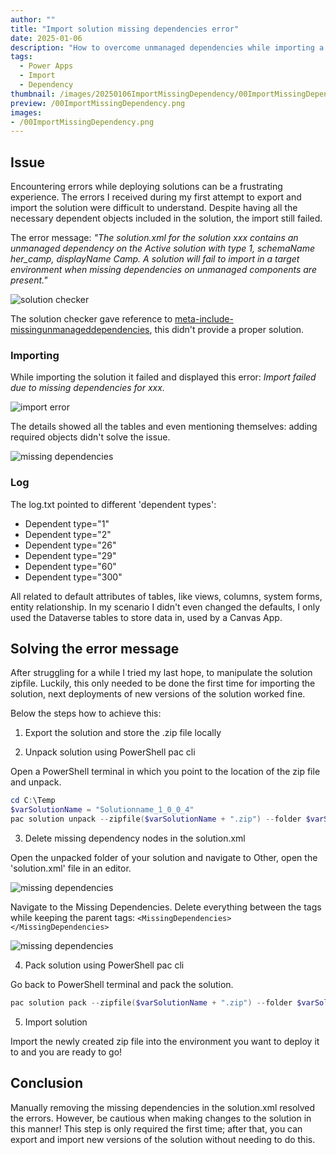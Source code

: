 ```yaml
---
author: ""
title: "Import solution missing dependencies error"
date: 2025-01-06
description: "How to overcome unmanaged dependencies while importing a solution"
tags:
  - Power Apps
  - Import
  - Dependency
thumbnail: /images/20250106ImportMissingDependency/00ImportMissingDependency.png
preview: /00ImportMissingDependency.png
images: 
- /00ImportMissingDependency.png
---
```


## Issue
Encountering errors while deploying solutions can be a frustrating experience. The errors I received during my first attempt to export and import the solution were difficult to understand. Despite having all the necessary dependent objects included in the solution, the import still failed.

The error message:
_"The solution.xml for the solution xxx contains an unmanaged dependency on the Active solution with type 1, schemaName her_camp, displayName Camp. A solution will fail to import in a target environment when missing dependencies on unmanaged components are present."_


![solution checker](/images/20250106ImportMissingDependency/solutionchecker.png)

The solution checker gave reference to [meta-include-missingunmanageddependencies](https://learn.microsoft.com/en-us/troubleshoot/power-platform/dataverse/working-with-solutions/missing-dependency-on-solution-import), this didn't provide a proper solution.


### Importing 
While importing the solution it failed and displayed this error: _Import failed due to missing dependencies for xxx._

![import error](/images/20250106ImportMissingDependency/importerror.png)

The details showed all the tables and even mentioning themselves:
adding required objects didn't solve the issue. 

![missing dependencies](/images/20250106ImportMissingDependency/missingdependencies.png)


### Log
The log.txt pointed to different 'dependent types':
* Dependent type=\"1\"
* Dependent type=\"2\"
* Dependent type=\"26\"
* Dependent type=\"29\"
* Dependent type=\"60\"
* Dependent type=\"300"

All related to default attributes of tables, like views, columns, system forms, entity relationship.
In my scenario I didn't even changed the defaults, I only used the Dataverse tables to store data in, used by a Canvas App.



## Solving the error message
After struggling for a while I tried my last hope, to manipulate the solution zipfile. Luckily, this only needed to be done the first time for importing the solution, next deployments of new versions of the solution worked fine.
 
Below the steps how to achieve this: 

1. Export the solution and store the .zip file locally


2. Unpack solution using PowerShell pac cli

Open a PowerShell terminal in which you point to the location of the zip file and unpack.
```powershell
cd C:\Temp
$varSolutionName = "Solutionname_1_0_0_4"
pac solution unpack --zipfile($varSolutionName + ".zip") --folder $varSolutionName
``` 

3. Delete missing dependency nodes in the solution.xml

Open the unpacked folder of your solution and navigate to Other, open the 'solution.xml' file in an editor. 

![missing dependencies](/images/20250106ImportMissingDependency/solutionxml.png)


Navigate to the Missing Dependencies. Delete everything between the tags while keeping the parent tags:
`<MissingDependencies></MissingDependencies>`

![missing dependencies](/images/20250106ImportMissingDependency/solutionxml2.png)


4. Pack solution using PowerShell pac cli

Go back to PowerShell terminal and pack the solution.

```powershell
pac solution pack --zipfile($varSolutionName + ".zip") --folder $varSolutionName
```
 
 
5. Import solution

Import the newly created zip file into the environment you want to deploy it to and you are ready to go!



## Conclusion
Manually removing the missing dependencies in the solution.xml resolved the errors. However, be cautious when making changes to the solution in this manner! This step is only required the first time; after that, you can export and import new versions of the solution without needing to do this.